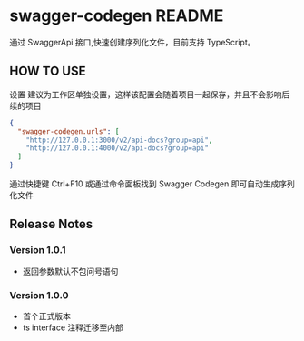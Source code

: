 # swagger-codegen README

通过 SwaggerApi 接口,快速创建序列化文件，目前支持 TypeScript。

## HOW TO USE

设置 建议为工作区单独设置，这样该配置会随着项目一起保存，并且不会影响后续的项目

```json
{
  "swagger-codegen.urls": [
    "http://127.0.0.1:3000/v2/api-docs?group=api",
    "http://127.0.0.1:4000/v2/api-docs?group=api"
  ]
}
```

通过快捷键 Ctrl+F10 或通过命令面板找到 Swagger Codegen 即可自动生成序列化文件

## Release Notes

### Version 1.0.1

- 返回参数默认不包问号语句

### Version 1.0.0

- 首个正式版本
- ts interface 注释迁移至内部
